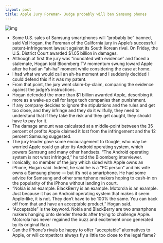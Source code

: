 ```yaml
---
layout: post
title: Apple Jury Foreman- Judge probably will ban Samsung phones
---
```

![img](http://media.idownloadblog.com/wp-content/uploads/2012/08/apple_jury_foreman.jpg)
* Some U.S. sales of Samsung smartphones will “probably be” banned, said Vel Hogan, the Foreman of the California jury in Apple’s successful patent-infringement lawsuit against its South Korean rival. On Friday, the U.S. District Court awarded $1.05 billion in damages.
* Although at first the jury was “inundated with evidence” and faced a stalemate, Hogan told Bloomberg TV momentum swung toward Apple after he had an “ah-ha” moment while considering the case at home.
* I had what we would call an ah-ha moment and I suddenly decided I could defend this if it was my patent.
* From that point, the jury went claim-by-claim, comparing the evidence against the judge’s instructions.
* Hogan defended the more than $1 billion awarded Apple, describing it more as a wake-up call for large tech companies than punishment.
* If any company decides to ignore the stipulations and the rules and get too close, and they infringe and they do it willfully, they need to understand that if they take the risk and they get caught, they should have to pay for it.
* The damage amount was calculated at a middle-point between the 35 percent of profits Apple claimed it lost from the infringement and the 12 percent Samsung suggested.
* The jury leader gave some encouragement to Google, who may be worried Apple could go after its Android operating system, which powers Samsung and many other handsets. “The Android operating system is not what infringed,” he told the Bloomberg interviewer.
* Ironically, no member of the jury which sided with Apple owns an iPhone, Hogan said. Indeed, he said he is a “PC person” and his wife owns a Samsung phone — but it’s not a smartphone. He had some advice for Samsung and other smartphone makers hoping to cash-in on the popularity of the iPhone without landing in court.
* “Nokia is an example. BlackBerry is an example. Motorola is an example. Just because it has an Android operating system that makes it seem Apple-like, it is not. They don’t have to be 100% the same. You can back off from that and have an acceptable product,” Hogan said.
* “Acceptable” is the keyword. Nokia and BlackBerry are two smartphone makers hanging onto slender threads after trying to challenge Apple. Motorola has never regained the buzz and excitement once generated by its original Razr.
* Can the iPhone’s rivals be happy to offer “acceptable” alternatives to Apple, or will competitors always fly a little too close to the legal flame?

